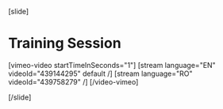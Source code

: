 [slide]
# Training Session

[vimeo-video startTimeInSeconds="1"]
[stream language="EN" videoId="439144295" default /]
[stream language="RO" videoId="439758279"  /]
[/video-vimeo]

[/slide]